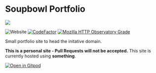 # Soupbowl Portfolio

![][h]

![Website](https://img.shields.io/website?down_message=offline&up_message=online&url=https%3A%2F%2Fsoupbowl.dev)
[![CodeFactor](https://www.codefactor.io/repository/github/soup-bowl/soup-bowl.github.io/badge)](https://www.codefactor.io/repository/github/soup-bowl/soup-bowl.github.io)
[![Mozilla HTTP Observatory Grade](https://img.shields.io/mozilla-observatory/grade-score/soupbowl.dev)](https://observatory.mozilla.org/analyze/soupbowl.dev)

Small portfolio site to head the initative domain.

**This is a personal site - Pull Requests will not be accepted.** This site is currently hosted using **something**.

[![Open in Gitpod](https://gitpod.io/button/open-in-gitpod.svg)](https://gitpod.io/#https://github.com/soup-bowl/soupbowl.dev)

[h]:  https://user-images.githubusercontent.com/11209477/147856239-c7eb65c9-ba89-44fa-bf32-1e68568dc48b.png
[s]:  https://github.com/soup-bowl/blog
